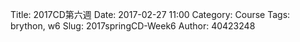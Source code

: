 Title: 2017CD第六週
Date: 2017-02-27 11:00
Category: Course
Tags: brython, w6
Slug: 2017springCD-Week6
Author: 40423248


